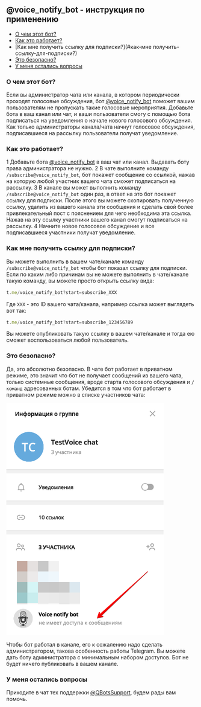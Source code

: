 ## @voice_notify_bot - инструкция по применению
* [О чем этот бот?](#о-чем-этот-бот?)
* [Как это работает?](#как-это-работает?)
* [Как мне получить ссылку для подписки?](#как-мне получить-ссылку-для-подписки?)
* [Это безопасно?](#это-безопасно?)
* [У меня остались вопросы](#у-меня-остались-вопросы)


### О чем этот бот?

Если вы администратор чата или канала, в котором периодически проходят голосовые обсуждения, бот [@voice_notify_bot](http://t.me/voice_notify_bot) поможет вашим пользователям не пропускать такие голосовые мероприятия. Добавьте бота в ваш канал или чат, и ваши пользователи смогу с помощью бота подписаться на уведомления о начале нового голосового обсуждения. Как только администраторы канала/чата начнут голосовое обсуждения, подписавшиеся на рассылку пользователи получат уведомление.
### Как это работает?
1 Добавьте бота [@voice_notify_bot](http://t.me/voice_notify_bot) в ваш чат или канал. Выдавать боту права администратора не нужно.
2 В чате выполните команду `/subscribe@voice_notify_bot`, бот покажет сообщение со ссылкой, нажав на которую любой участник вашего чата сможет подписаться на рассылку.
3 В канале вы может выполнить команду `/subscribe@voice_notify_bot` один раз, в ответ на это бот покажет ссылку для подписки. После этого вы можете скопировать полученную ссылку, удалить из вашего канала эти сообщения и сделать свой более привлекательный пост с пояснением для чего необходима эта ссылка. Нажав на эту ссылку участники вашего канал смогут подписаться на рассылку.
4 Начните новое голосовое обсуждение и все подписавшиеся участники получат уведомление.
### Как мне получить ссылку для подписки?

Вы можете выполнить в вашем чате/канале команду `/subscribe@voice_notify_bot` чтобы бот показал ссылку для подписки. Если по каким либо причинам вы не можете выполнить в чате/канале такую команду, вы можете просто открыть ссылку вида:
```js 
t.me/voice_notify_bot?start=subscribe_XXX
```

Где `XXX` - это ID вашего чата/канала, например ссылка может выглядеть вот так:
```js 
t.me/voice_notify_bot?start=subscribe_123456789
```

Вы можете опубликовать такую ссылку в вашем чате/канале и тогда ею сможет воспользоваться любой пользователь.


### Это безопасно?

Да, это абсолютно безопасно. В чате бот работает в приватном режиме, это значит что бот не получает сообщений из вашего чата, только системные сообщения, вроде старта голосового обсуждения и `/команд` адресованных ботам. Убедится в том что бот работает в приватном режиме можно в списке участников чата:

![](./1.png)

Чтобы бот работал в канале, его к сожалению надо сделать администратором, такова особенность работы Telegram. Вы можете дать боту администратора с минимальным набором доступов. Бот не будет ничего публиковать в вашем канале.
### У меня остались вопросы

Приходите в чат тех поддержки [@QBotsSupport](https://t.me/QBotsSupport), будем рады вам помочь.
  

